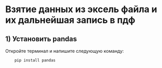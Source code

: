 # Взятие данных из эксель файла и их дальнейшая запись в пдф
## 1) Установить pandas
Откройте терминал и напишите следующую команду:  
```
    pip install pandas
```
